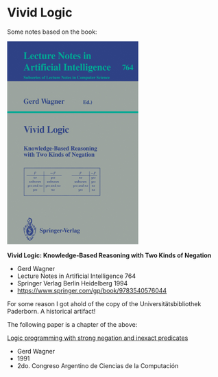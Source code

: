 # Vivid Logic

Some notes based on the book:

![LNAI 764](pics/lnai764cover.png)

**Vivid Logic: Knowledge-Based Reasoning with Two Kinds of Negation**

- Gerd Wagner
- Lecture Notes in Artificial Intelligence 764
- Springer Verlag Berlin Heidelberg 1994
- https://www.springer.com/gp/book/9783540576044

For some reason I got ahold of the copy of the Universitätsbibliothek Paderborn. A historical artifact!

The following paper is a chapter of the above:

[Logic programming with strong negation and inexact predicates](http://citeseerx.ist.psu.edu/viewdoc/summary?doi=10.1.1.975.3445&rank=1)

- Gerd Wagner
- 1991
- 2do. Congreso Argentino de Ciencias de la Computación


